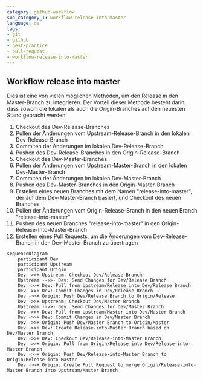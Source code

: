 ```yaml
---
category: github-workflow
sub_category_1: workflow-release-into-master
language: de
tags:
- git
- github
- best-practice
- pull-request
- workflow-release-into-master
---
```


## Workflow release into master

Dies ist eine von vielen möglichen Methoden, um den Release in den Master-Branch zu integrieren. Der Vorteil dieser Methode besteht darin, dass sowohl die lokalen als auch die Origin-Branches auf den neuesten Stand gebracht werden

1. Checkout des Dev-Release-Branches
2. Pullen der Änderungen vom Upstream-Release-Branch in den lokalen Dev-Release-Branch
3. Commiten der Änderungen im lokalen Dev-Release-Branch
4. Pushen des Dev-Release-Branches in den Origin-Release-Branch
5. Checkout des Dev-Master-Branches
6. Pullen der Änderungen vom Upstream-Master-Branch in den lokalen Dev-Master-Branch
7. Commiten der Änderungen im lokalen Dev-Master-Branch
8. Pushen des Dev-Master-Branches in den Origin-Master-Branch
9. Erstellen eines neuen Branches mit dem Namen "release-into-master", der auf dem Dev-Master-Branch basiert, und Checkout des neuen Branches
10. Pullen der Änderungen vom Origin-Release-Branch in den neuen Branch "release-into-master"
11. Pushen des neuen Branches "release-into-master" in den Origin-Release-Into-Master-Branch
12. Erstellen eines Pull Requests, um die Änderungen vom Dev-Release-Branch in den Dev-Master-Branch zu übertragen

```mermaid
sequenceDiagram
    participant Dev
    participant Upstream
    participant Origin
    Dev ->>+ Upstream: Checkout Dev/Release Branch
    Upstream -->>- Dev: Send Changes for Dev/Release Branch
    Dev ->>+ Dev: Pull from Upstream/Release into Dev/Release Branch
    Dev ->>+ Dev: Commit Changes in Dev/Release Branch
    Dev ->>+ Origin: Push Dev/Release Branch to Origin/Release
    Dev ->>+ Upstream: Checkout Dev/Master Branch
    Upstream -->>- Dev: Send Changes for Dev/Master Branch
    Dev ->>+ Dev: Pull from Upstream/Master into Dev/Master Branch
    Dev ->>+ Dev: Commit Changes in Dev/Master Branch
    Dev ->>+ Origin: Push Dev/Master Branch to Origin/Master
    Dev ->>+ Dev: Create Release-into-Master Branch based on Dev/Master Branch
    Dev ->>+ Dev: Checkout Dev/Release-into-Master Branch
    Dev ->>+ Origin: Pull from Origin/Release into Dev/Release-into-Master Branch
    Dev ->>+ Origin: Push Dev/Release-into-Master Branch to Origin/Release-into-Master
    Dev ->>+ Origin: Create Pull Request to merge Origin/Release-into-Master Branch into Upstream/Master Branch
```
